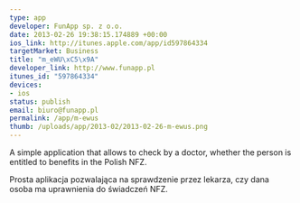 ```yaml
--- 
type: app
developer: FunApp sp. z o.o.
date: 2013-02-26 19:38:15.174889 +00:00
ios_link: http://itunes.apple.com/app/id597864334
targetMarket: Business
title: "m_eWU\xC5\x9A"
developer_link: http://www.funapp.pl
itunes_id: "597864334"
devices: 
- ios
status: publish
email: biuro@funapp.pl
permalink: /app/m-ewus
thumb: /uploads/app/2013-02/2013-02-26-m-ewus.png
---
```


A simple application that allows to check by a doctor, whether the person is entitled to benefits in the Polish NFZ.

Prosta aplikacja pozwalająca na sprawdzenie przez lekarza, czy dana osoba ma uprawnienia do świadczeń NFZ.
